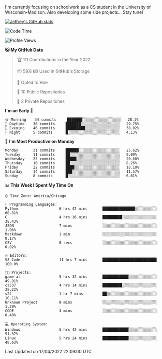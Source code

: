 

I'm currently focusing on schoolwork as a CS student in the University of Wisconsin-Madison.
Also developing some side projects...
Stay tune!

<!-- [![wakatime](https://wakatime.com/badge/user/99a12255-d5fa-4530-a56f-b1f6efe8669d.svg?style=for-the-badge)](https://wakatime.com/@99a12255-d5fa-4530-a56f-b1f6efe8669d) -->

[![Jeffrey's GitHub stats](https://github-readme-stats.vercel.app/api?username=slijeff&count_private=true&show_icons=true)](https://github.com/anuraghazra/github-readme-stats)

<!-- [![Jeffrey's wakatime stats](https://github-readme-stats.vercel.app/api/wakatime?username=slijeff&custom_title=Coding+Time+Last+Week)](https://github.com/slijeff/github-readme-stats) -->

<!-- [![Top Langs](https://github-readme-stats.vercel.app/api/top-langs/?username=slijeff&count_private=true&langs_count=8&hide=javascript&custom_title=Repo+Languages)](https://github.com/anuraghazra/github-readme-stats) -->

<!--START_SECTION:waka-->
![Code Time](http://img.shields.io/badge/Code%20Time-20%20hrs%2010%20mins-blue)

![Profile Views](http://img.shields.io/badge/Profile%20Views-176-blue)

**🐱 My GitHub Data** 

> 🏆 111 Contributions in the Year 2022
 > 
> 📦 59.8 kB Used in GitHub's Storage 
 > 
> 💼 Opted to Hire
 > 
> 📜 10 Public Repositories 
 > 
> 🔑 2 Private Repositories  
 > 
**I'm an Early 🐤** 

```text
🌞 Morning    34 commits     ███████░░░░░░░░░░░░░░░░░░   28.1% 
🌆 Daytime    36 commits     ███████░░░░░░░░░░░░░░░░░░   29.75% 
🌃 Evening    46 commits     █████████░░░░░░░░░░░░░░░░   38.02% 
🌙 Night      5 commits      █░░░░░░░░░░░░░░░░░░░░░░░░   4.13%

```
📅 **I'm Most Productive on Monday** 

```text
Monday       31 commits     ██████░░░░░░░░░░░░░░░░░░░   25.62% 
Tuesday      11 commits     ██░░░░░░░░░░░░░░░░░░░░░░░   9.09% 
Wednesday    25 commits     █████░░░░░░░░░░░░░░░░░░░░   20.66% 
Thursday     10 commits     ██░░░░░░░░░░░░░░░░░░░░░░░   8.26% 
Friday       22 commits     ████░░░░░░░░░░░░░░░░░░░░░   18.18% 
Saturday     14 commits     ███░░░░░░░░░░░░░░░░░░░░░░   11.57% 
Sunday       8 commits      █░░░░░░░░░░░░░░░░░░░░░░░░   6.61%

```


📊 **This Week I Spent My Time On** 

```text
⌚︎ Time Zone: America/Chicago

💬 Programming Languages: 
Python                   6 hrs 42 mins       ███████████████░░░░░░░░░░   60.31% 
C                        4 hrs 16 mins       █████████░░░░░░░░░░░░░░░░   38.43% 
JSON                     7 mins              ░░░░░░░░░░░░░░░░░░░░░░░░░   1.06% 
Markdown                 1 min               ░░░░░░░░░░░░░░░░░░░░░░░░░   0.17% 
CSV                      0 secs              ░░░░░░░░░░░░░░░░░░░░░░░░░   0.02%

🔥 Editors: 
VS Code                  11 hrs 7 mins       █████████████████████████   100.0%

🐱‍💻 Projects: 
game-ai                  5 hrs 32 mins       ████████████░░░░░░░░░░░░░   49.91% 
cs537                    4 hrs 14 mins       █████████░░░░░░░░░░░░░░░░   38.22% 
s22                      1 hr 7 mins         ██░░░░░░░░░░░░░░░░░░░░░░░   10.11% 
Unknown Project          8 mins              ░░░░░░░░░░░░░░░░░░░░░░░░░   1.29% 
CODE                     3 mins              ░░░░░░░░░░░░░░░░░░░░░░░░░   0.48%

💻 Operating System: 
Windows                  5 hrs 42 mins       ████████████░░░░░░░░░░░░░   51.37% 
Linux                    5 hrs 24 mins       ████████████░░░░░░░░░░░░░   48.63%

```


 Last Updated on 17/04/2022 22:09:00 UTC
<!--END_SECTION:waka-->
